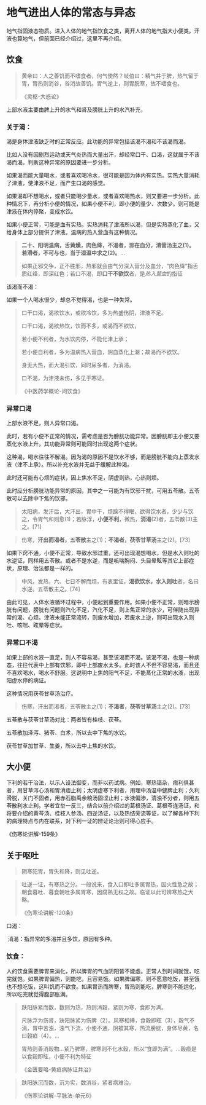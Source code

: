 # 地气进出人体的常态与异态

地气指固液态物质。进入人体的地气指饮食之类，离开人体的地气指大小便类。汗液也算地气，但前面已经介绍过，这里不再介绍。

## 饮食

> 黄帝曰：人之善饥而不嗜食者，何气使然？岐伯曰：精气并于脾，热气留于胃，胃热则消谷，谷消故善饥。胃气逆上，则胃脘寒，故不嗜食也。
>
> 《灵枢-大惑论》



上部水液主要由脾上升的水气和肾及膀胱上升的水汽补充，

### 关于渴：

渴是身体津液缺乏时的正常反应。此功能的异常包括该渴不渴和不该渴而渴。

比如人没有因剧烈运动或天气炎热而大量出汗，却经常口干、口渴，这就属于不该渴而渴。判断这种异常的原因要进一步分析。

如果渴而能大量喝水，或者喜欢喝冷水，很可能是因为体内有实热。实热大量消耗了津液，使津液不足，而产生口渴的感觉。

如果渴却不想喝水，或者只能喝少量水，或者喜欢喝热水，则又要进一步分析。此种情况下，再分析小便的情况，如果小便不利，即小便的量少、次数少。则可能是津液在体内停聚，变成水饮。

如果小便正常，可能是血有实热。实热消耗了津液所以渴，但是实热蒸化了血，又给身体上部分提供了津液。温病的热入营血有这种情况。

> **二十、阳明温病，舌黄燥，肉色绛，不渴者，邪在血分，清营汤主之(1)。若滑者，不可与也，当于湿温中求之(2)。**...
>
> 如果正邪交争，正不胜邪，热邪就会由气分深入营分及血分，“肉色绛”指舌质红绛，即深红色；若口不渴，即**口干不欲饮**者，是*热入营血*的指征

该渴而不渴：

如果一个人喝水很少，却总不觉得渴，也是一种失常。

> 口干口渴，渴欲饮水，或欲冷饮，多为热盛伤阴，津液不足。
>
> 口干口渴，渴欲热饮，饮而不多，或渴而不欲饮，
>
> 若小便不利者，为水饮内停，不能化津上承；
>
> 若小便自利者，多为温病热入营血，阴血蒸化上潮；故渴而不欲饮。
>
> 身无大热，而大渴引饮，同时尿多者，为消渴。
>
> 口不渴，为津液未伤，多见于寒证。
>
> 《中医药学概论-问饮食》



### 异常口渴



上部水液不足，则人异常口渴。

此时，若有小便不正常的情况，需考虑是否为膀胱功能异常。因膀胱即主小便又要蒸化水液上升，其功能异常则可能同时出现这两个症状。

这种渴，喝水往往不解渴。因为渴的原因不是饮水不够，而是膀胱不能向上蒸发水液（津不上承）。所以补充水液并无益于缓解此种渴。

此时还可能有心烦的症状，因上焦水不足，阴虚则热，心热则烦。

此时应分析膀胱功能异常的原因，其中之一可能为有饮邪干扰，可用五苓散。五苓散可以去除中下焦的饮邪。

> 太阳病，发汗后，大汗出，胃中干，烦躁不得眠，欲得饮水者，少少与饮之，令胃气和则愈(1)；若脉浮，**小便不利**，微热，**消渴**(2)者，五苓散(3)主之。[71]

> 伤寒，**汗出而渴者，五苓散**主之(1)；**不渴者，茯苓甘草汤**主之(2)。[73]

如果下窍不通，小便不正常，导致水邪过重，还可出现渴想喝水，但是水入则吐的水逆证，同样用五苓散。或者不是水逆，而是咳喘胸闷、头目晕眩等其它上部症状，原理、治法都是一样的。

> 中风，发热，六、七日不解而烦，有表里证，**渴欲饮水，水入则吐**者，名曰水逆。五苓散主之。[74]

由此可见，人体水液循环过程中，小便起到重要作用。如果小便不正常，则暗示膀胱有问题，膀胱有问题则汽化不足，汽化不足，则上焦正常的水少，可伴随出现异常的渴、心烦。津液未能正常流转，则废水增加，若废水上逆，则可出现水入则吐、咳喘、眩晕等症状。

### 异常口不渴	

如果上部的水液一直足，则人不容易渴，甚至该渴而不渴。该渴不渴，也是一种病态，往往代表中上部有饮邪，即中上部废水太多。此时该人不但不容易渴，而且还不喜欢喝水，喝水不舒服。这说明中上焦的阳气不足，不能蒸化正常的水液，出现阳虚水停的病证。

这种情况用茯苓甘草汤治疗。

> 伤寒，汗出而渴者，五苓散主之(1)；**不渴者，茯苓甘草汤**主之(2)。[73]

五苓散与茯苓甘草汤对比：两者皆有桂枝、茯苓。

五苓散加泽泻、猪苓、白术，所以去中下焦的水饮。

茯苓甘草加甘草、生姜，所以去中上焦的水饮。



## 大小便

下利的若干治法，以示人设法御变，而非以药试病。例如，寒热错杂，痞利俱甚者，用甘草泻心汤和胃消痞止利；太阴虚寒下利者，用理中汤温中健脾止利；久利滑脱，关门不固者，用赤石脂禹余粮汤固涩止利；水液偏渗，清浊不分者，则用五苓散利水止利。学者宜举一反三，结合以前介绍过的葛根汤证、葛根芩连汤证，和将要介绍的黄芩汤、桂枝人参汤、四逆汤证，以及热结旁流等证，以了解各种下利的病理特点与内在联系，对下利一证的辨证论治则可得心应手。

《伤寒论讲解-159条》





## 关于呕吐

> 阴寒犯胃，胃失和降，则见吐逆。



> 吐逆一证，有寒热之分。一般说来，食入口即吐多属胃热，因火性急之故；朝食暮吐、暮食朝吐多属胃寒，因腐熟无权之故。临证以此可辨寒热之大略。
>
> 《伤寒论讲解-120条》



口渴：

​	消渴：指异常的多渴并且多饮，原因有多种。

### 饮食：

人的饮食需要脾胃来消化，所以脾胃的气血阴阳皆不能虚。正常人到时间就饿，吃完就饱。如果脾胃偏热，则能吃，且容易饿。如果脾偏寒，则不愿意吃饭，甚至饿也不想吃饭，这叫饥而不欲食。如果胃热而脾寒，胃热则能吃，脾寒则不能运化，所以吃完就觉得腹部胀满。

> 趺阳脉紧而数，数则为热，热则消穀，紧则为寒，食即为满。
>
> 尺脉浮为伤肾，趺阳脉紧为伤脾（2）。风寒相搏，食穀即眩（3），穀气不消，胃中苦浊，浊气下流，小便不通，阴被其寒，热流膀胱，身体尽黄，名曰榖疸（4）。...
>
> 胃热则善消穀物...紧乃脾寒，脾寒则不化水穀，所以“食即为满”。...穀疸是以食穀即眩，小便不利为特征
>
> 《金匮要略-黄疸病脉证并治》

> 趺阳脉沉而数，沉为实，数消谷，紧者病难治。
>
> 《伤寒论讲解-平脉法-单元6》



